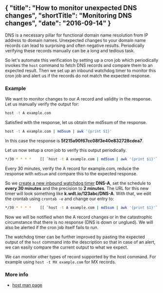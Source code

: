 {
  "title": "How to monitor unexpected DNS changes",
  "shortTitle": "Monitoring DNS changes",
  "date": "2016-09-14"
}
---
DNS is a necessary pillar for functional domain name resolution from IP address to domain names.
Unexpected changes to your domain name records can lead to surprising and often negative results.
Periodically verifying these records manually can be a long and tedious task.

So let's automate this verification by setting up a cron job which periodically invokes the `host` command to fetch DNS records and compare them to an expected result. Then we set up an inbound watchdog timer to monitor this cron job and alert us if the records do not match the expected response.


### Example

We want to monitor changes to our A record and validity in the response.
Let us manually verify the output for:
```bash
host -t A example.com
```

Satisfied with the response, let us obtain the md5sum of the response.
```bash
host -t A example.com | md5sum | awk '{print $1}'
```
In this case the response is **5f215a90f67cc08f3e40e832728cdea7**.

Let us now setup a cron job to verify this output periodically.

```bash
*/30 * * * *    [[ `host -t A example.com | md5sum | awk '{print $1}'` == "5f215a90f67cc08f3e40e832728cdea7" ]]
```

Every 30 minutes, verify the A record for example.com, reduce the response with `md5sum` and compare this to the expected response.

So we [create a new inbound watchdog timer](inbound_timer.html) **DNS-A**, set the schedule to **every 30 minutes** and the precision to **2 minutes**.  The URL for this new timer will look something like **k.wdt.io/123abc/DNS-A**.  With that, we edit the crontab using `crontab -e` and change our entry to:

```bash
*/30 * * * *    [[ `host -t A example.com | md5sum | awk '{print $1}'` == "5f215a90f67cc08f3e40e832728cdea7" ]] && curl -sm 30 k.wdt.io/123abc/DNS-A
```

Now we will be notified when the A record changes or in the catastrophic circumstance that there is no response (DNS is down or unglued). We will also be alerted if the cron job itself fails to run.

The watchdog timer can be further improved by pasting the expected output of the `host` command into the description so that in case of an alert, we can easily compare the current output to what we expect.

We can monitor other types of record supported by the host command. For example using `host -t MX example.com` for MX records.

### More info

- [host man page](http://linux.die.net/man/1/host)
